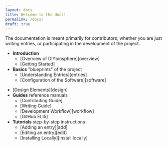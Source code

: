 ```yaml
---
layout: docs
title: Welcome to the docs!
permalink: /docs/
draft: true
---
```


The documentation is meant primarily for contributors; whether you are just writing entries, or participating in the development of the project.

- **Introduction**
  - [Overview of DIYbiosphere][overview]
  - [Getting Started]
- **Basics** "blueprints" of the project
  - [Understanding Entries][entries]
  - [Configuration of the Software][software]
<!--  - [Tools in the Documentation][documentation] -->
  - [Design Elements][design]
- **Guides** reference manuals
  - [Contributing Guide]
  - [Writing Guide]
  - [Development Workflow][workflow]
  - [GitHub ELI5]
- **Tutorials** step-by-step instructions
  - [Adding an entry][add]
  - [Editing an entry][edit]
  - [Installing Locally][install locally]
